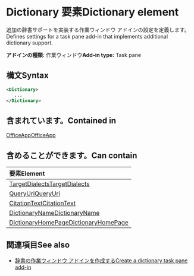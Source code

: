 # <a name="dictionary-element"></a><span data-ttu-id="a4519-101">Dictionary 要素</span><span class="sxs-lookup"><span data-stu-id="a4519-101">Dictionary element</span></span>
<span data-ttu-id="a4519-102">追加の辞書サポートを実装する作業ウィンドウ アドインの設定を定義します。</span><span class="sxs-lookup"><span data-stu-id="a4519-102">Defines settings for a task pane add-in that implements additional dictionary support.</span></span>

<span data-ttu-id="a4519-103">**アドインの種類:** 作業ウィンドウ</span><span class="sxs-lookup"><span data-stu-id="a4519-103">**Add-in type:** Task pane</span></span>

## <a name="syntax"></a><span data-ttu-id="a4519-104">構文</span><span class="sxs-lookup"><span data-stu-id="a4519-104">Syntax</span></span>

```XML
<Dictionary>
   ...
</Dictionary>
```

## <a name="contained-in"></a><span data-ttu-id="a4519-105">含まれています。</span><span class="sxs-lookup"><span data-stu-id="a4519-105">Contained in</span></span>

[<span data-ttu-id="a4519-106">OfficeApp</span><span class="sxs-lookup"><span data-stu-id="a4519-106">OfficeApp</span></span>](officeapp.md)

## <a name="can-contain"></a><span data-ttu-id="a4519-107">含めることができます。</span><span class="sxs-lookup"><span data-stu-id="a4519-107">Can contain</span></span>

|<span data-ttu-id="a4519-108">**要素**</span><span class="sxs-lookup"><span data-stu-id="a4519-108">**Element**</span></span>|
|:-----|
|[<span data-ttu-id="a4519-109">TargetDialects</span><span class="sxs-lookup"><span data-stu-id="a4519-109">TargetDialects</span></span>](targetdialects.md)|
|[<span data-ttu-id="a4519-110">QueryUri</span><span class="sxs-lookup"><span data-stu-id="a4519-110">QueryUri</span></span>](queryuri.md)|
|[<span data-ttu-id="a4519-111">CitationText</span><span class="sxs-lookup"><span data-stu-id="a4519-111">CitationText</span></span>](citationtext.md)|
|[<span data-ttu-id="a4519-112">DictionaryName</span><span class="sxs-lookup"><span data-stu-id="a4519-112">DictionaryName</span></span>](dictionaryname.md)|
|[<span data-ttu-id="a4519-113">DictionaryHomePage</span><span class="sxs-lookup"><span data-stu-id="a4519-113">DictionaryHomePage</span></span>](dictionaryhomepage.md)|

## <a name="see-also"></a><span data-ttu-id="a4519-114">関連項目</span><span class="sxs-lookup"><span data-stu-id="a4519-114">See also</span></span>

- [<span data-ttu-id="a4519-115">辞書の作業ウィンドウ アドインを作成する</span><span class="sxs-lookup"><span data-stu-id="a4519-115">Create a dictionary task pane add-in</span></span>](https://docs.microsoft.com/office/dev/add-ins/word/dictionary-task-pane-add-ins)
    

